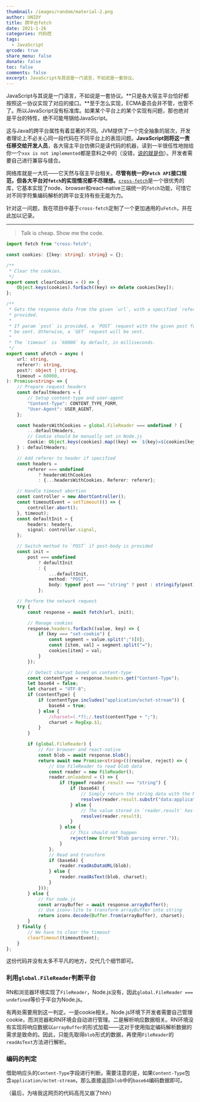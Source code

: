 ```yaml
---
thumbnail: /images/random/material-2.png
author: UNIDY
title: 跨平台fetch
date: 2021-1-26
categories: 代码控
tags:
  - JavaScript
qrcode: true
share_menu: false
donate: false
toc: false
comments: false
excerpt: JavaScript与其说是一门语言，不如说是一套协议。
---
```


JavaScript与其说是一门语言，不如说是一套协议。**只是各大宿主平台恰好都按照这一协议实现了对应的接口。**至于怎么实现，ECMA委员会并不管，也管不了。所以JavaScript没有标准库。如果某个平台上的某个实现有问题，那也绝对是平台的特性，绝不可能甩锅给JavaScript。

这与Java的跨平台属性有着显著的不同。JVM提供了一个完全抽象的层次，开发者理论上不必关心同一段代码在不同平台上的表现问题。**JavaScript则将这一责任移交给开发人员**，各大宿主平台仿佛只是读代码的机器，读到一半很任性地抛给你一个`xxx is not implemented`都是意料之中的（没错，[说的就是你](https://github.com/facebook/react-native/blob/master/Libraries/Blob/FileReader.js#L83)）。开发者需要自己进行兼容与缝合。

网络库就是一大坑——它天然与宿主平台相关。**尽管有统一的`Fetch API`接口规范，但各大平台对`fetch`的实现情况都不尽理想。**[`cross-fetch`](https://www.npmjs.com/package/cross-fetch)是一个很优秀的库，它基本实现了node、browser和react-native三端统一的`fetch`功能，可惜它对不同字符集编码解析的跨平台支持有些无能为力。

针对这一问题，我在项目中基于`cross-fetch`定制了一个更加通用的`uFetch`，并在此加以记录。

---

> Talk is cheap. Show me the code.

```typescript
import fetch from "cross-fetch";

const cookies: {[key: string]: string} = {};

/**
 * Clear the cookies.
 */
export const clearCookies = () => {
    Object.keys(cookies).forEach((key) => delete cookies[key]);
};

/**
 * Gets the response data from the given `url`, with a specified `referer` if
 * provided.
 *
 * If param `post` is provided, a `POST` request with the given post form will
 * be sent. Otherwise, a `GET` request will be sent.
 *
 * The `timeout` is `60000` by default, in milliseconds.
 */
export const uFetch = async (
    url: string,
    referer?: string,
    post?: object | string,
    timeout = 60000,
): Promise<string> => {
    // Prepare request headers
    const defaultHeaders = {
        // Setup content-type and user-agent
        "Content-Type": CONTENT_TYPE_FORM,
        "User-Agent": USER_AGENT,
    };

    const headersWithCookies = global.FileReader === undefined ? {
        ...defaultHeaders,
        // Cookie should be manually set in Node.js
        Cookie: Object.keys(cookies).map((key) => `${key}=${cookies[key]}`).join(";"),
    } : defaultHeaders;

    // Add referer to header if specified
    const headers =
        referer === undefined
            ? headersWithCookies
            : {...headersWithCookies, Referer: referer};

    // Handle timeout abortion
    const controller = new AbortController();
    const timeoutEvent = setTimeout(() => {
        controller.abort();
    }, timeout);
    const defaultInit = {
        headers: headers,
        signal: controller.signal,
    };

    // Switch method to `POST` if post-body is provided
    const init =
        post === undefined
            ? defaultInit
            : {
                ...defaultInit,
                method: "POST",
                body: typeof post === "string" ? post : stringify(post),
            };

    // Perform the network request
    try {
        const response = await fetch(url, init);

        // Manage cookies
        response.headers.forEach((value, key) => {
            if (key === "set-cookie") {
                const segment = value.split(";")[0];
                const [item, val] = segment.split("=");
                cookies[item] = val;
            }
        });

        // Detect charset based on content-type
        const contentType = response.headers.get("Content-Type");
        let base64 = false;
        let charset = "UTF-8";
        if (contentType) {
            if (contentType.includes("application/octet-stream")) {
                base64 = true;
            } else {
                /charset=(.*?);/.test(contentType + ";");
                charset = RegExp.$1;
            }
        }

        if (global.FileReader) {
            // For browser and react-native
            const blob = await response.blob();
            return await new Promise<string>(((resolve, reject) => {
                // Use FileReader to read blob data
                const reader = new FileReader();
                reader.onloadend = () => {
                    if (typeof reader.result === "string") {
                        if (base64) {
                            // Simply return the string data with the MIME header removed
                            resolve(reader.result.substr("data:application/octet-stream;base64,".length));
                        } else {
                            // The value stored in `reader.result` has already been parsed with the correct encoding
                            resolve(reader.result);
                        }
                    } else {
                        // This should not happen
                        reject(new Error("Blob parsing error."));
                    }
                };
                // Read and transform
                if (base64) {
                    reader.readAsDataURL(blob);
                } else {
                    reader.readAsText(blob, charset);
                }
            }));
        } else {
            // For node.js
            const arrayBuffer = await response.arrayBuffer();
            // Use iconv-lite to transform arrayBuffer into string
            return iconv.decode(Buffer.from(arrayBuffer), charset);
        }
    } finally {
        // We have to clear the timeout
        clearTimeout(timeoutEvent);
    }
};
```

这份代码并没有太多不平凡的地方，交代几个细节即可。

### 利用`global.FileReader`判断平台

RN和浏览器环境实现了`FileReader`，Node.js没有，因此`global.FileReader === undefined`等价于平台为Node.js。

有两处需要用到这一判定。一是cookie相关。Node.js环境下开发者需要自己管理cookie，而浏览器和RN环境会自动进行管理。二是解析响应数据相关。RN环境没有实现将响应数据以`arrayBuffer`的形式加载——这对于使用指定编码解析数据的需求是致命的。因此，只能先取得`blob`形式的数据，再使用`FileReader`的`readAsText`方法进行解析。

### 编码的判定

借助响应头的`Content-Type`字段进行判断。需要注意的是，如果`Content-Type`包含`application/octet-stream`，那么直接返回`blob`中的`base64`编码数据即可。

（最后，为啥我这网页的代码高亮又崩了hhh）